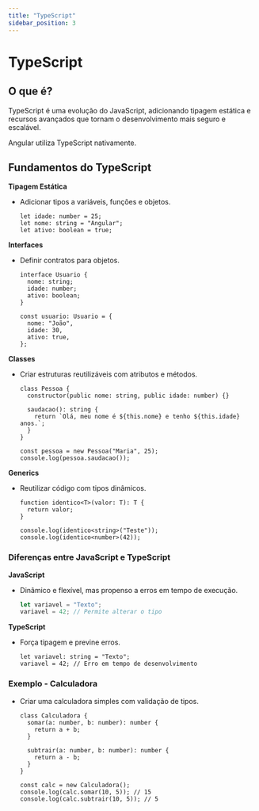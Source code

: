 ```yaml
---
title: "TypeScript"
sidebar_position: 3
---
```


# TypeScript

## O que é?

TypeScript é uma evolução do JavaScript, adicionando tipagem estática e recursos avançados que tornam o desenvolvimento mais seguro e escalável.

Angular utiliza TypeScript nativamente.

## Fundamentos do TypeScript

**Tipagem Estática**

- Adicionar tipos a variáveis, funções e objetos.

  ```tsx
  let idade: number = 25;
  let nome: string = "Angular";
  let ativo: boolean = true;
  ```

**Interfaces**

- Definir contratos para objetos.

  ```tsx
  interface Usuario {
    nome: string;
    idade: number;
    ativo: boolean;
  }

  const usuario: Usuario = {
    nome: "João",
    idade: 30,
    ativo: true,
  };
  ```

**Classes**

- Criar estruturas reutilizáveis com atributos e métodos.

  ```tsx
  class Pessoa {
    constructor(public nome: string, public idade: number) {}

    saudacao(): string {
      return `Olá, meu nome é ${this.nome} e tenho ${this.idade} anos.`;
    }
  }

  const pessoa = new Pessoa("Maria", 25);
  console.log(pessoa.saudacao());
  ```

**Generics**

- Reutilizar código com tipos dinâmicos.

  ```tsx
  function identico<T>(valor: T): T {
    return valor;
  }

  console.log(identico<string>("Teste"));
  console.log(identico<number>(42));
  ```

### Diferenças entre JavaScript e TypeScript

**JavaScript**

- Dinâmico e flexível, mas propenso a erros em tempo de execução.

  ```jsx
  let variavel = "Texto";
  variavel = 42; // Permite alterar o tipo
  ```

**TypeScript**

- Força tipagem e previne erros.

  ```tsx
  let variavel: string = "Texto";
  variavel = 42; // Erro em tempo de desenvolvimento
  ```

### Exemplo - Calculadora

- Criar uma calculadora simples com validação de tipos.

  ```tsx
  class Calculadora {
    somar(a: number, b: number): number {
      return a + b;
    }

    subtrair(a: number, b: number): number {
      return a - b;
    }
  }

  const calc = new Calculadora();
  console.log(calc.somar(10, 5)); // 15
  console.log(calc.subtrair(10, 5)); // 5
  ```
